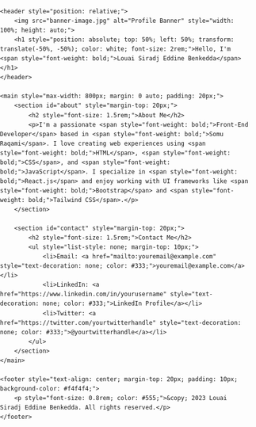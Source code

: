<!DOCTYPE html>
<html lang="en">
<head>
    <meta charset="UTF-8">
    <meta name="viewport" content="width=device-width, initial-scale=1.0">
    <title>Louai Siradj Eddine Benkedda - GitHub Profile</title>
</head>
<body style="font-family: Arial, sans-serif; line-height: 1.6; margin: 0; padding: 0;">

    <header style="position: relative;">
        <img src="banner-image.jpg" alt="Profile Banner" style="width: 100%; height: auto;">
        <h1 style="position: absolute; top: 50%; left: 50%; transform: translate(-50%, -50%); color: white; font-size: 2rem;">Hello, I'm <span style="font-weight: bold;">Louai Siradj Eddine Benkedda</span></h1>
    </header>

    <main style="max-width: 800px; margin: 0 auto; padding: 20px;">
        <section id="about" style="margin-top: 20px;">
            <h2 style="font-size: 1.5rem;">About Me</h2>
            <p>I'm a passionate <span style="font-weight: bold;">Front-End Developer</span> based in <span style="font-weight: bold;">Somu Raqami</span>. I love creating web experiences using <span style="font-weight: bold;">HTML</span>, <span style="font-weight: bold;">CSS</span>, and <span style="font-weight: bold;">JavaScript</span>. I specialize in <span style="font-weight: bold;">React.js</span> and enjoy working with UI frameworks like <span style="font-weight: bold;">Bootstrap</span> and <span style="font-weight: bold;">Tailwind CSS</span>.</p>
        </section>

        <section id="contact" style="margin-top: 20px;">
            <h2 style="font-size: 1.5rem;">Contact Me</h2>
            <ul style="list-style: none; margin-top: 10px;">
                <li>Email: <a href="mailto:youremail@example.com" style="text-decoration: none; color: #333;">youremail@example.com</a></li>
                <li>LinkedIn: <a href="https://www.linkedin.com/in/yourusername" style="text-decoration: none; color: #333;">LinkedIn Profile</a></li>
                <li>Twitter: <a href="https://twitter.com/yourtwitterhandle" style="text-decoration: none; color: #333;">@yourtwitterhandle</a></li>
            </ul>
        </section>
    </main>

    <footer style="text-align: center; margin-top: 20px; padding: 10px; background-color: #f4f4f4;">
        <p style="font-size: 0.8rem; color: #555;">&copy; 2023 Louai Siradj Eddine Benkedda. All rights reserved.</p>
    </footer>

</body>
</html>
